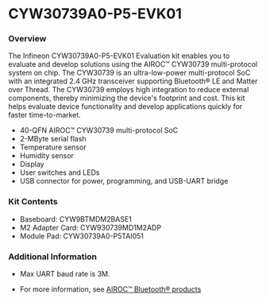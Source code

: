 # CYW30739A0-P5-EVK01

### Overview

The Infineon CYW30739A0-P5-EVK01 Evaluation kit enables you to evaluate and develop solutions using the AIROC&#8482; CYW30739 multi-protocol system on chip.
The CYW30739 is an ultra-low-power multi-protocol SoC with an integrated 2.4 GHz transceiver supporting Bluetooth&#174; LE and Matter over Thread.
The CYW30739 employs high integration to reduce external components, thereby minimizing the device's footprint and cost.
This kit helps evaluate device functionality and develop applications quickly for faster time-to-market.

* 40-QFN AIROC&#8482; CYW30739 multi-protocol SoC
* 2-MByte serial flash
* Temperature sensor
* Humidity sensor
* Display
* User switches and LEDs
* USB connector for power, programming, and USB-UART bridge

### Kit Contents

* Baseboard: CYW9BTMDM2BASE1
* M2 Adapter Card: CYW930739MD1M2ADP
* Module Pad: CYW30739A0-P5TAI051

### Additional Information

* Max UART baud rate is 3M.

* For more information, see [AIROC&#8482; Bluetooth&#174; products](https://www.infineon.com/cms/en/product/wireless-connectivity/airoc-bluetooth-le-bluetooth-multiprotocol/)

